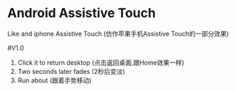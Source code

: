 # Android Assistive Touch
Like and iphone Assistive Touch (仿作苹果手机Assistive Touch的一部分效果)

#V1.0
1. Click it to return desktop (点击返回桌面,跟Home效果一样)
2. Two seconds later fades (2秒后变淡)
3. Run about (跟着手势移动)
